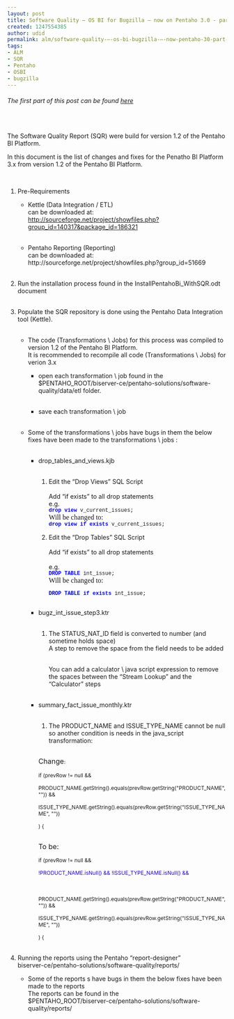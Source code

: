 ```yaml
---
layout: post
title: Software Quality – OS BI for Bugzilla – now on Pentaho 3.0 - part 2
created: 1247554385
author: udid
permalink: alm/software-quality-–-os-bi-bugzilla-–-now-pentaho-30-part-2
tags:
- ALM
- SQR
- Pentaho
- OSBI
- bugzilla
---
```

<h6>The first part of this post can be found&nbsp;<a title="here" id="here" name="here" href="http://tikalk.tikalknowledge.com/java/software-quality-%E2%80%93-os-bi-bugzilla-%E2%80%93-now-pentaho-30">here</a></h6>
<br />
<p style="margin-bottom: 0in;">The Software Quality Report (SQR) were build for version 1.2 of the Pentaho BI Platform.</p>
<p style="margin-bottom: 0in;">In this document is the list of changes and fixes for the Penatho BI Platform 3.x from version 1.2 of the Pentaho BI Platform.</p>
<p style="margin-bottom: 0in;">&nbsp;</p>
<ol>
    <li>
    <p style="margin-bottom: 0in;">Pre-Requirements</p>
    <ul>
        <li>
        <p style="margin-bottom: 0in;">Kettle (Data Integration / 		ETL)<br />
        can be downloaded 		at:<br />
        <a href="http://sourceforge.net/project/showfiles.php?group_id=140317&amp;package_id=186321">http://sourceforge.net/project/showfiles.php?group_id=140317&amp;package_id=186321</a><br />
        &nbsp;</p>
        </li>
    </ul>
    </li>
</ol>
<ol>
    <ul>
        <li>
        <p style="margin-bottom: 0in;"><span style="display: none;" id="1247679686800S">&nbsp;</span><span style="display: none;" id="1247679694622S">&nbsp;</span><span style="display: none;" id="1247679692551S">&nbsp;&nbsp;&nbsp;&nbsp;&nbsp;&nbsp;&nbsp; </span>Pentaho Reporting (Reporting)<br />
        can 		be downloaded 		at:<br />
        http://sourceforge.net/project/showfiles.php?group_id=51669<br />
        <span style="display: none;" id="1247679687159E">&nbsp;</span>&nbsp;<span style="display: none;" id="1247679694797E">&nbsp;</span><span style="display: none;" id="1247679693040E">&nbsp;</span></p>
        </li>
    </ul>
</ol>
<ol start="2">
    <li>
    <p style="margin-bottom: 0in;">Run the installation process found 	in the InstallPentahoBi_WithSQR.odt document<br />
    &nbsp;</p>
    </li>
    <li>
    <p style="margin-bottom: 0in;">Populate the SQR repository is 	done using the Pentaho Data Integration tool (Kettle).<br />
    &nbsp;</p>
    </li>
</ol>
<ol>
    <ul>
        <li>
        <p style="margin-bottom: 0in;">The code (Transformations \ Jobs) 		for this process was compiled to version 1.2 of the Pentaho BI 		Platform.<br />
        It is recommended to recompile all code  		(Transformations \ Jobs) for verion 3.x</p>
        </li>
    </ul>
</ol>
<ol>
    <ul>
        <ul>
            <li>
            <p style="margin-bottom: 0in;">open each transformation \ job 			found in the 			$PENTAHO_ROOT/biserver-ce/pentaho-solutions/software-quality/data/etl 			folder.<br />
            &nbsp;</p>
            </li>
            <li>
            <p style="margin-bottom: 0in;">save each transformation \ job  			<br />
            &nbsp;</p>
            </li>
        </ul>
    </ul>
</ol>
<ol>
    <ul>
        <li>
        <p style="margin-bottom: 0in;">Some of the transformations \ 		jobs have bugs in them the below fixes have been made to the 		transformations \ jobs :<br />
        &nbsp;</p>
        </li>
    </ul>
</ol>
<ol>
    <ul>
        <ul>
            <li>
            <p style="margin-bottom: 0in;">drop_tables_and_views.kjb<br />
            &nbsp;</p>
            <ol>
                <li>
                <p style="margin-bottom: 0in;">Edit the &ldquo;Drop Views&rdquo; SQL 				Script<br />
                <br />
                Add &ldquo;if exists&rdquo; to all drop statements<br />
                e.g. 				<br />
                <font color="#0000ff"><font face="Courier, monospace"><font size="2" style="font-size: 9pt;"><b>drop 				view </b></font></font></font><font face="Courier, monospace"><font size="2" style="font-size: 9pt;">v_current_issues;<br />
                </font></font><font face="Nimbus Roman No9 L, serif"><font size="3">Will 				be changed to:</font></font><font face="Courier, monospace"><font size="2" style="font-size: 9pt;"><br />
                </font></font><font color="#0000ff"><font face="Courier, monospace"><font size="2" style="font-size: 9pt;"><b>drop 				view if exists </b></font></font></font><font face="Courier, monospace"><font size="2" style="font-size: 9pt;">v_current_issues;<br />
                </font></font></p>
                </li>
                <li>
                <p style="margin-bottom: 0in;">Edit the &ldquo;Drop Tables&rdquo; SQL 				Script<br />
                <br />
                Add &ldquo;if exists&rdquo; to all drop statements<br />
                <br />
                e.g. 				<br />
                <font color="#0000ff"><font face="Courier, monospace"><font size="2" style="font-size: 9pt;"><b>DROP 				TABLE </b></font></font></font><font face="Courier, monospace"><font size="2" style="font-size: 9pt;">int_issue;<br />
                </font></font><font face="Nimbus Roman No9 L, serif"><font size="3">Will 				be changed to:</font></font></p>
                <p style="margin-bottom: 0in;"><font color="#0000ff"><font face="Courier, monospace"><font size="2" style="font-size: 9pt;"><b>DROP 				TABLE if exists </b></font></font></font><font face="Courier, monospace"><font size="2" style="font-size: 9pt;">int_issue;</font></font><font color="#0000ff"><font face="Courier, monospace"><font size="2" style="font-size: 9pt;"><b><br />
                <br />
                </b></font></font></font></p>
                </li>
            </ol>
            </li>
            <li>
            <p style="margin-bottom: 0in;">bugz_int_issue_step3.ktr<br />
            &nbsp;</p>
            <ol>
                <li>
                <p style="margin-bottom: 0in;">The STATUS_NAT_ID field is 				converted to number (and sometime holds space)<br />
                A step to 				remove the space from the field needs to be added<br />
                &nbsp;</p>
                <p style="margin-bottom: 0in;">You can add a calculator \ java 				script expression to remove the spaces between the &ldquo;Stream 				Lookup&rdquo; and the &ldquo;Calculator&rdquo; steps<br />
                &nbsp;</p>
                </li>
            </ol>
            </li>
            <li>
            <p style="margin-bottom: 0in;">summary_fact_issue_monthly.ktr<br />
            &nbsp;</p>
            <ol>
                <li>
                <p style="margin-bottom: 0in;">The PRODUCT_NAME and 				ISSUE_TYPE_NAME cannot be null so another  condition is needs in 				the java_script transformation:</p>
                </li>
            </ol>
            <p style="margin-bottom: 0in;"><font size="2" style="font-size: 9pt;"><br />
            <font size="3">Change</font>:<br />
            <br />
            if (prevRow != null &amp;&amp; </font></p>
            <p style="margin-bottom: 0in;"><font size="2" style="font-size: 9pt;">	PRODUCT_NAME.getString().equals(prevRow.getString(&quot;PRODUCT_NAME&quot;, 			&quot;&quot;)) &amp;&amp; </font></p>
            <p style="margin-bottom: 0in;"><font size="2" style="font-size: 9pt;">	ISSUE_TYPE_NAME.getString().equals(prevRow.getString(&quot;ISSUE_TYPE_NAME&quot;, 			&quot;&quot;)) </font></p>
            <p style="margin-bottom: 0in;"><font size="2" style="font-size: 9pt;">) 			{ </font></p>
            <p style="margin-bottom: 0in;"><font size="2" style="font-size: 9pt;"><br />
            <font size="3">To 			be:</font><br />
            </font></p>
            <p style="margin-bottom: 0in;"><font size="2" style="font-size: 9pt;">if 			(prevRow != null &amp;&amp; </font></p>
            <p style="margin-bottom: 0in;"><font size="2" style="font-size: 9pt;">	 			</font></p>
            <p style="margin-bottom: 0in;"><font size="2" style="font-size: 9pt;">	<font color="#2300dc">!PRODUCT_NAME.isNull() 			&amp;&amp; !ISSUE_TYPE_NAME.isNull() &amp;&amp; </font></font></p>
            <p style="margin-bottom: 0in;">&nbsp;</p>
            <p style="margin-bottom: 0in;"><font size="2" style="font-size: 9pt;">	PRODUCT_NAME.getString().equals(prevRow.getString(&quot;PRODUCT_NAME&quot;, 			&quot;&quot;)) &amp;&amp; </font></p>
            <p style="margin-bottom: 0in;"><font size="2" style="font-size: 9pt;">	ISSUE_TYPE_NAME.getString().equals(prevRow.getString(&quot;ISSUE_TYPE_NAME&quot;, 			&quot;&quot;)) </font></p>
            <p style="margin-bottom: 0in;"><font size="2" style="font-size: 9pt;">) 			{</font><br />
            &nbsp;</p>
            </li>
        </ul>
    </ul>
</ol>
<ol start="4">
    <li>
    <p style="margin-bottom: 0in;">Running the reports using the 	Pentaho 	&ldquo;report-designer&rdquo;<br />
    biserver-ce/pentaho-solutions/software-quality/reports/</p>
    </li>
</ol>
<ol>
    <ul>
        <li>
        <p style="margin-bottom: 0in;">Some of the reports s have bugs 		in them the below fixes have been made to the reports <br />
        The 		reports can be found in the 		<br />
        $PENTAHO_ROOT/biserver-ce/pentaho-solutions/software-quality/reports/</p>
        <p style="margin-bottom: 0in;">&nbsp;</p>
        </li>
    </ul>
</ol>
<p>&nbsp;</p>
